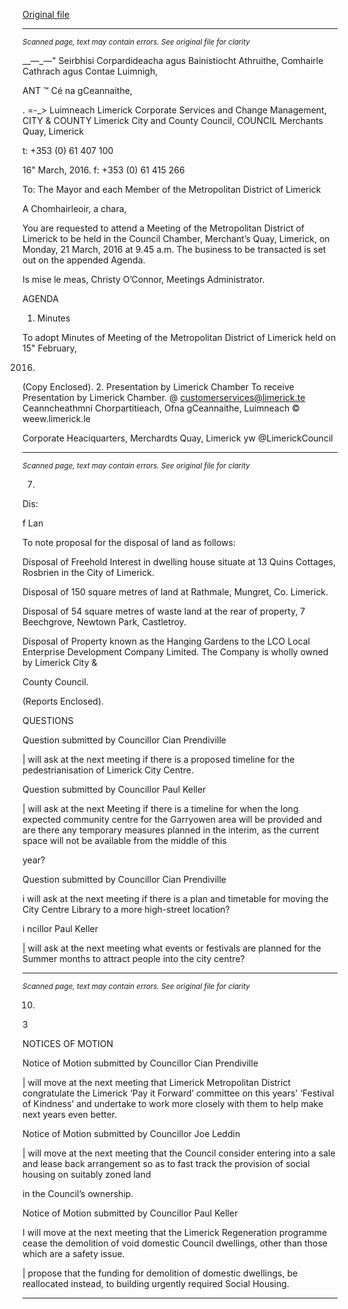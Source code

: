 [Original file](https://www.limerick.ie/sites/default/files/media/documents/2017-06/Agenda%20-%20Meeting%20of%20the%20Metropolitan%20District%20of%20Limerick%20-%2021st%20March%202016.pdf)

---
*<small>Scanned page, text may contain errors. See original file for clarity</small>*  

__—_—" Seirbhisi Corpardideacha agus Bainistiocht Athruithe,
Comhairle Cathrach agus Contae Luimnigh,

ANT ™ Cé na gCeannaithe,

. =-_> Luimneach
Limerick Corporate Services and Change Management,
CITY & COUNTY Limerick City and County Council,
COUNCIL Merchants Quay,
Limerick

t: +353 (0) 61 407 100

16" March, 2016. f: +353 (0) 61 415 266

To: The Mayor and each Member of the Metropolitan District of Limerick

A Chomhairleoir, a chara,

You are requested to attend a Meeting of the Metropolitan District of Limerick to be held in the
Council Chamber, Merchant’s Quay, Limerick, on Monday, 21 March, 2016 at 9.45 a.m. The
business to be transacted is set out on the appended Agenda.

Is mise le meas,
Christy O’Connor,
Meetings Administrator.

AGENDA

1. Minutes

To adopt Minutes of Meeting of the Metropolitan District of Limerick held on 15" February,

2016.
(Copy Enclosed).
2. Presentation by Limerick Chamber
To receive Presentation by Limerick Chamber.
@ customerservices@limerick.te
Ceanncheathmni Chorpartitieach, Ofna gCeannaithe, Luimneach © weew.limerick.le

Corporate Heaciquarters, Merchardts Quay, Limerick yw @LimerickCouncil


---
*<small>Scanned page, text may contain errors. See original file for clarity</small>*  

7.

Dis:

f Lan

To note proposal for the disposal of land as follows:

Disposal of Freehold Interest in dwelling house situate at 13 Quins Cottages, Rosbrien in
the City of Limerick.

Disposal of 150 square metres of land at Rathmale, Mungret, Co. Limerick.

Disposal of 54 square metres of waste land at the rear of property, 7 Beechgrove,
Newtown Park, Castletroy.

Disposal of Property known as the Hanging Gardens to the LCO Local Enterprise
Development Company Limited. The Company is wholly owned by Limerick City &

County Council.

(Reports Enclosed).

QUESTIONS

Question submitted by Councillor Cian Prendiville

| will ask at the next meeting if there is a proposed timeline for the pedestrianisation of
Limerick City Centre.

Question submitted by Councillor Paul Keller

| will ask at the next Meeting if there is a timeline for when the long expected community
centre for the Garryowen area will be provided and are there any temporary measures
planned in the interim, as the current space will not be available from the middle of this

year?

Question submitted by Councillor Cian Prendiville

i will ask at the next meeting if there is a plan and timetable for moving the City Centre
Library to a more high-street location?

i ncillor Paul Keller

| will ask at the next meeting what events or festivals are planned for the Summer months
to attract people into the city centre?


---
*<small>Scanned page, text may contain errors. See original file for clarity</small>*  

10.

3

NOTICES OF MOTION

Notice of Motion submitted by Councillor Cian Prendiville

| will move at the next meeting that Limerick Metropolitan District congratulate the
Limerick ‘Pay it Forward’ committee on this years' ‘Festival of Kindness’ and undertake to
work more closely with them to help make next years even better.

Notice of Motion submitted by Councillor Joe Leddin

| will move at the next meeting that the Council consider entering into a sale and lease
back arrangement so as to fast track the provision of social housing on suitably zoned land

in the Council’s ownership.

Notice of Motion submitted by Councillor Paul Keller

I will move at the next meeting that the Limerick Regeneration programme cease the
demolition of void domestic Council dwellings, other than those which are a safety issue.

| propose that the funding for demolition of domestic dwellings, be reallocated instead, to
building urgently required Social Housing.


---
